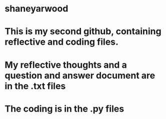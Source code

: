 # shaneyarwood
# This is my second github, containing reflective and coding files.
# My reflective thoughts and a question and answer document are in the .txt files
# The coding is in the .py files
